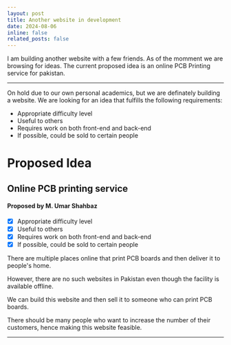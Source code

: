 ```yaml
---
layout: post
title: Another website in development
date: 2024-08-06
inline: false
related_posts: false
---
```


I am building another website with a few friends. As of the momment we are browsing for ideas. The current proposed idea is an online PCB Printing service for pakistan.

---

On hold due to our own personal academics, but we are definately building a website. We are looking for an idea that fulfills the following requirements:

- Appropriate difficulty level
- Useful to others
- Requires work on both front-end and back-end
- If possible, could be sold to certain people

# Proposed Idea

## Online PCB printing service

#### Proposed by M. Umar Shahbaz

- [x] Appropriate difficulty level
- [x] Useful to others
- [x] Requires work on both front-end and back-end
- [x] If possible, could be sold to certain people

There are multiple places online that print PCB boards and then deliver it to people's home.

However, there are no such websites in Pakistan even though the facility is available offline.

We can build this website and then sell it to someone who can print PCB boards.

There should be many people who want to increase the number of their customers, hence making this website feasible.

---
